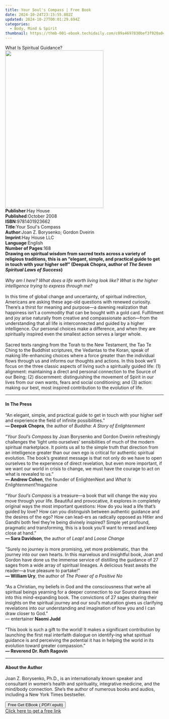 ```yaml
---
title: Your Soul's Compass | Free Book
date: 2024-10-24T23:15:55.802Z
updated: 2024-10-27T00:01:29.694Z
categories:
  - Body, Mind & Spirit
thumbnail: https://thmb-001-ebook.techidaily.com/c09a4697830bef3f920a042e2e8252d8adbebd4bb4d487c3c22fd4ec9cfaf914.jpg
---
```

<main id="book-container">
  <div class="flex flex-col">
    <div class="book-brief flex-1 py-6 px-4 sm:p-6 md:py-10 md:px-8">
      <!-- brief-->
      <div class="book-brief-main">What Is Spiritual Guidance?</div>
    </div>
    <div
      class="book-meta-info flex-1 grid gap-4 col-start-1 col-end-3 row-start-1 sm:mb-6 sm:grid-cols-4 lg:gap-6 lg:col-start-2 lg:row-end-6 lg:row-span-6 lg:mb-0"
    >
      <div
        class="book-meta-info-left place-content-center mt-4 p-4 text-sm leading-6 col-start-2 col-span-2 dark:text-slate-400"
      >
        <img
          class="w-full h-500 object-cover rounded-lg sm:h-255 sm:col-span-2 lg:col-span-full"
          src="https://img-001-ebook.techidaily.com/e34cbf6b1e5560b69a2366889b9df207b2797ac6c073ed61dec3e52c3758a6d0.jpg"
          alt=""
          width="312"
          height="500"
        />
      </div>
      <div
        class="book-meta-info-right mt-2 col-start-1 row-start-2 col-span-3 self-center"
      >
        <!-- meta data  -->
        <div class="flex flex-col px-4 md:px-8">
          <div class="flex-1">
            <strong>Publisher</strong>:<span class="px-2">Hay House</span>
          </div>
          <div class="flex-1">
            <strong>Published</strong>:<span class="px-2">October 2008</span>
          </div>
          <div class="flex-1">
            <strong>ISBN</strong>:<span class="px-2">9781401923662</span>
          </div>
          <div class="flex-1">
            <strong>Title</strong>:<span class="px-2"
              >Your Soul&#39;s Compass</span
            >
          </div>
          <div class="flex-1">
            <strong>Author</strong>:<span class="px-2"
              >Joan Z. Borysenko; Gordon Dveirin</span
            >
          </div>
          <div class="flex-1">
            <strong>Imprint</strong>:<span class="px-2">Hay House LLC</span>
          </div>
          <div class="flex-1">
            <strong>Language</strong>:<span class="px-2">English</span>
          </div>
          <div class="flex-1">
            <strong>Number of Pages</strong>:<span class="px-2">168</span>
          </div>
        </div>
      </div>
    </div>
    <div class="book-description flex-1 py-6 px-4 sm:p-6 md:py-10 md:px-8">
      <div class="book-description-main">
        <div accordion-content="" id="description">
          <b
            >Drawing on spiritual wisdom from sacred texts across a variety of
            religious traditions, this is an “elegant, simple, and practical
            guide to get in touch with your higher self” (Deepak Chopra, author
            of&nbsp;</b
          ><i><b>The Seven Spiritual Laws of Success</b></i
          ><b>)<br /><br /></b
          ><i
            >Why am I here? What does a life worth living look like? What is the
            higher intelligence trying to express through me?</i
          ><br />
          &nbsp;<br />
          In this time of global change and uncertainty, of spiritual
          indirection, Americans are asking these age-old questions with renewed
          curiosity. There’s a thirst for meaning and purpose—a dawning
          realization that happiness isn’t a commodity that can be bought with a
          gold card. Fulfillment and joy arise naturally from creative and
          compassionate action—from the understanding that all life is
          interconnected and guided by a higher intelligence. Our personal
          choices make a difference, and when they are spiritually inspired even
          the smallest action serves a larger whole.<br />
          &nbsp;<br />
          Sacred texts ranging from the Torah to the New Testament, the Tao Te
          Ching to the Buddhist scriptures, the Vedantas to the Koran, speak of
          making life-enhancing choices where a force greater than the
          individual flows through us and informs our thoughts and actions. In
          this book we’ll focus on the three classic aspects of living such a
          spiritually guided life: (1) alignment: maintaining a direct and
          personal connection to the Source of our Being; (2) discernment:
          distinguishing the movement of Spirit in our lives from our own wants,
          fears and social conditioning; and (3) action: making our best, most
          inspired contribution to the evolution of life.
        </div>
        <div class="accordion-fader"></div>
      </div>
    </div>
    <div class="book-excerpts flex-1 py-6 px-4 sm:p-6 md:py-10 md:px-8">
      <!-- excerpts-->
      <div class="book-excerpts-main">
        <hr />
        <h4 class="placeholder placeholder-heading">
          <span>In The Press</span>
        </h4>
        <p>
          “An elegant, simple, and practical guide to get in touch with your
          higher self and experience the field of infinite possibilities.”<br /><b
            >— Deepak Chopra</b
          >, the author of&nbsp;<i>Buddha: A Story of Enlightenment</i
          ><br /><br />“<i>Your Soul’s Compass&nbsp;</i>by Joan Borysenko and
          Gordon Dveirin refreshingly challenges the ‘light unto ourselves’
          sensibilities of much of the modern spiritual marketplace. It points
          us all to the simple truth that direction from an intelligence greater
          than our own ego is critical for authentic spiritual evolution. The
          book’s greatest message is that not only do we have to open ourselves
          to the experience of direct revelation, but even more important, if we
          want our world in crisis to change, we must have the courage to act on
          what is revealed to us.”<br /><b>— Andrew Cohen</b>, the founder of
          EnlightenNext and&nbsp;<i>What Is Enlightenment?</i
          >magazine<br /><br />“<i>Your Soul’s Compass&nbsp;</i>is a treasure—a
          book that will change the way you move through your life. Beautiful
          and provocative, it explores in completely original ways the most
          important questions: How do you lead a life that’s guided by love? How
          can you distinguish between authentic guidance and the desires of the
          ego? How can lead-ers as radically opposed as Hitler and Gandhi both
          feel they’re being divinely inspired? Simple yet profound, pragmatic
          and transforming, this is a book you’ll want to reread and keep close
          at hand.”<br /><b>— Sara Davidson</b>, the author
          of&nbsp;<i>Leap!&nbsp;</i>and<i>&nbsp;Loose Change<br /></i
          ><br />“Surely no journey is more promising, yet more problematic,
          than the journey into our own hearts. In this marvelous and insightful
          book, Joan and Gordon have done us the immense service of distilling
          the guidance of 27 sages from a wide array of spiritual lineages. A
          delicious feast awaits the reader—a true pleasure to partake!”<br /><b
            >— William Ury</b
          >, the author of&nbsp;<i>The Power of a Positive No</i><br /><br />“As
          a Christian, my beliefs in God and the consciousness that we’re all
          spiritual beings yearning for a deeper connection to our Source draws
          me into this mind-expanding book. The convictions of 27 sages sharing
          their insights on the spiritual journey and our soul’s maturation
          gives us clarifying revelations into our understanding and imagination
          of how you and I can draw closer to God.”<br />— entertainer&nbsp;<b
            >Naomi Judd</b
          ><br /><br />“This book is such a gift to the world! It makes a
          significant contribution by launching the first real interfaith
          dialogue on identify-ing what spiritual guidance is and perceiving the
          potential it has in helping the world in its evolution toward greater
          compassion.”<br /><b>— Reverend Dr. Ruth&nbsp;Ragovin</b>
        </p>
      </div>
    </div>
    <div class="book-about-author flex-1 py-6 px-4 sm:p-6 md:py-10 md:px-8">
      <!-- about author-->
      <div class="book-main-author-main">
        <hr />
        <h4 class="placeholder placeholder-heading">
          <span>About the Author</span>
        </h4>
        <p>
          Joan Z. Borysenko, Ph.D., is an internationally known speaker and
          consultant in women’s health and spirituality, integrative medicine,
          and the mind/body connection. She’s the author of numerous books and
          audios, including a New York Times bestseller.
        </p>
      </div>
    </div>
    <div class="book-free-get flex-1 py-6 px-4 sm:p-6 md:py-10 md:px-8">
      <button
        id="btn-free-get"
        class="bg-blue-500 hover:bg-blue-700 text-white font-bold py-2 px-4 rounded"
      >
        Free Get EBook (.PDF/.epub)
      </button>
      <div id="countdown-display" class="px-2 text-lg mt-2"></div>
      <a
        id="free-link"
        class="hidden bg-blue-500 hover:bg-blue-700 text-white font-bold py-2 px-4 rounded"
        href="https://www.ebooks.com/en-us/book/96317394/your-soul-s-compass/joan-z-borysenko/"
        target="_blank"
        >Click here to get a free link</a
      >
    </div>
    <script>
      let countdownTime = 0;
      let countdownInterval = null;
      document
        .getElementById('btn-free-get')
        .addEventListener('click', startCountdown);
      function startCountdown() {
        countdownTime = new Date().getTime() + 60000 * 3;
        countdownInterval = setInterval(updateCountdown, 1000);
        document.getElementById('btn-free-get').disabled = true;
        document
          .getElementById('btn-free-get')
          .classList.add('bg-gray-500', 'cursor-not-allowed');
      }
      function updateCountdown() {
        let currentTime = new Date().getTime();
        let timeLeft = countdownTime - currentTime;
        let secondsLeft = Math.floor(timeLeft / 1000);
        document.getElementById('countdown-display').innerHTML =
          `Remaining time: ${secondsLeft} seconds.`;
        if (secondsLeft <= 0) {
          clearInterval(countdownInterval);
          document.getElementById('btn-free-get').classList.add('hidden');
          document.getElementById('free-link').classList.remove('hidden');
          document.getElementById('countdown-display').innerHTML = '';
        }
      }
    </script>
  </div>
</main>

<ins class="adsbygoogle"
      style="display:block"
      data-ad-client="ca-pub-7571918770474297"
      data-ad-slot="8358498916"
      data-ad-format="auto"
      data-full-width-responsive="true"></ins>
    